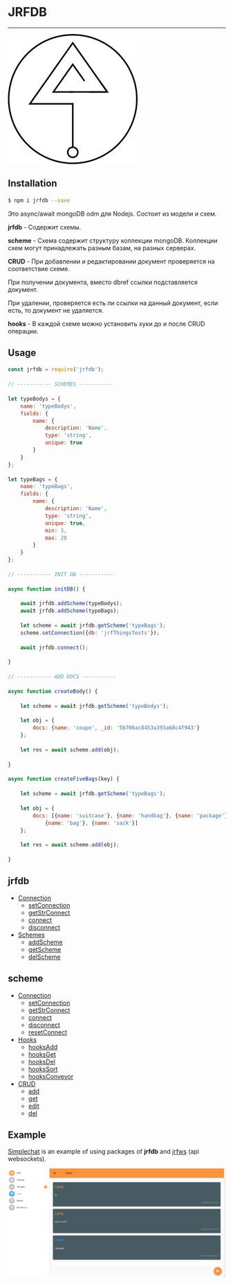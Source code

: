 # JRFDB

---

![jrfdb](jrfdblogo.png)

## Installation

```bash
$ npm i jrfdb --save
```

Это async/await mongoDB odm для Nodejs. Состоит из модели и схем.

**jrfdb** - Cодержит схемы.

**scheme** - Схема содержит структуру коллекции mongoDB. Коллекции схем могут принадлежать разным базам, на разных серверах.

**CRUD** - При добавлении и редактировании документ проверяется на соответствие схеме.

При получении документа, вместо dbref ссылки подставляется документ.

При удалении, проверяется есть ли ссылки на данный документ, если есть, то документ не удаляется.

**hooks** - В каждой схеме можно установить хуки до и после CRUD операции.

## Usage

```js
const jrfdb = require('jrfdb');

// ----------- SCHEMES -----------

let typeBodys = {
    name: 'typeBodys',
    fields: {
        name: {
            description: 'Name',
            type: 'string',
            unique: true
        }
    }
};

let typeBags = {
    name: 'typeBags',
    fields: {
        name: {
            description: 'Name',
            type: 'string',
            unique: true,
            min: 3,
            max: 20
        }
    }
};

// ----------- INIT DB -----------

async function initDB() {

    await jrfdb.addScheme(typeBodys);
    await jrfdb.addScheme(typeBags);

    let scheme = await jrfdb.getScheme('typeBags');
    scheme.setConnection({db: 'jrfThingsTests'});

    await jrfdb.connect();

}

// ----------- ADD DOCS -----------

async function createBody() {

    let scheme = await jrfdb.getScheme('typeBodys');

    let obj = {
        docs: {name: 'coupe', _id: '5b706ac8453a393a68c4f943'}
    };

    let res = await scheme.add(obj);

}

async function createFiveBags(key) {

    let scheme = await jrfdb.getScheme('typeBags');

    let obj = {
        docs: [{name: 'suitcase'}, {name: 'handbag'}, {name: 'package'},
            {name: 'bag'}, {name: 'sack'}]
    };

    let res = await scheme.add(obj);

}
```
  ## jrfdb
  
  * [Connection](docs/jrfdbconnection.md#connection)
    * [setConnection](docs/jrfdbconnection.md#setconnection)
    * [getStrConnect](docs/jrfdbconnection.md#getstrconnect)
    * [connect](docs/jrfdbconnection.md#connect)
    * [disconnect](docs/jrfdbconnection.md#disconnect)
  * [Schemes](docs/jrfdbschemes.md#schemes)
    * [addScheme](docs/jrfdbschemes.md#addscheme)
    * [getScheme](docs/jrfdbschemes.md#getscheme)
    * [delScheme](docs/jrfdbschemes.md#delscheme)
  
## scheme

  * [Connection](docs/schemeconnection.md#connection)
    * [setConnection](docs/schemeconnection.md#setconnection)
    * [getStrConnect](docs/schemeconnection.md#getstrconnect)
    * [connect](docs/schemeconnection.md#connect)
    * [disconnect](docs/schemeconnection.md#disconnect)
    * [resetConnect](docs/schemeconnection.md#resetconnect)
  * [Hooks](docs/schemehooks.md#hooks)
    * [hooksAdd](docs/schemehooks.md#hooksadd)
    * [hooksGet](docs/schemehooks.md#hooksget)
    * [hooksDel](docs/schemehooks.md#hooksdel)
    * [hooksSort](docs/schemehooks.md#hookssort)
    * [hooksConveyor](docs/schemehooks.md#hooksconveyor)
  * [CRUD](docs/schemecrud.md#crud)
    * [add](docs/schemecrud.md#add)
    * [get](docs/schemecrud.md#get)
    * [edit](docs/schemecrud.md#edit)
    * [del](docs/schemecrud.md#del)  
    
## Example

 [Simplechat](https://github.com/jirufik/simplechat) is an example of using packages of **jrfdb** and [jrfws](https://github.com/jirufik/jrfws) (api websockets).
 
 ![chat](chat.png)    
    
